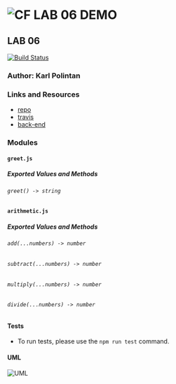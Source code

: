 ![CF](http://i.imgur.com/7v5ASc8.png) LAB 06 DEMO
==============================================

## LAB 06
[![Build Status]()]()

### Author: Karl Polintan

### Links and Resources
* [repo](https://github.com/polink/lab-06-401n12-JS)
* [travis]()
* [back-end]()

### Modules
#### `greet.js`
##### Exported Values and Methods

###### `greet() -> string`

#### `arithmetic.js`
##### Exported Values and Methods

###### `add(...numbers) -> number`
###### `subtract(...numbers) -> number`
###### `multiply(...numbers) -> number`
###### `divide(...numbers) -> number`


#### Tests
* To run tests, please use the `npm run test` command.

#### UML
![UML](uml.png)
